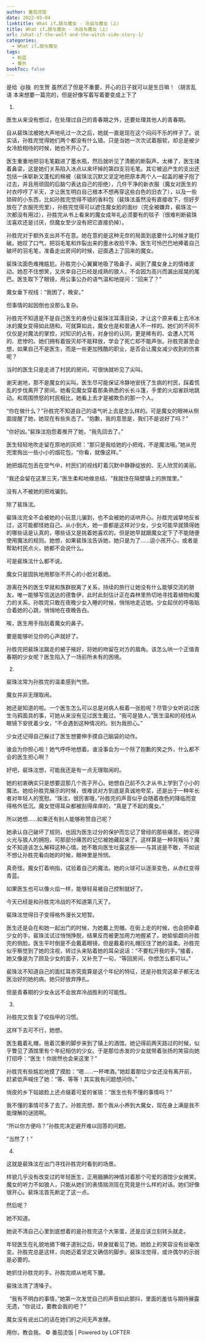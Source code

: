 ```yaml
---
author: 番茄烫饭
date: 2022-05-04
linktitle: What if…狼与魔女 - 冷战与魔女（上）
title: What if…狼与魔女 - 冷战与魔女（上）
url: /what-if-the-wolf-and-the-witch-side-story-1/
categories:
  - What if…狼与魔女
tags:
  - 粉蓝
  - 番外
bookToc: false
---
```


是给  @独  的生贺
虽然迟了但是不重要，开心的日子就可以是生日嘛！（胡言乱语
本来想要一篇完的，但是好像写着写着要变成上下了

<!--more-->



1.



医生从来没有想过，在处理过自己的青春期之外，还要处理其他人的青春期。
 


自从裴珠泫被她大声地吼过一次之后，她就一直是现在这个闷闷不乐的样子了。说实话，孙胜完觉得她们两个都没有什么错。只是当她一次次试着服软，却总是被少女冷脸相待的时候，她也不开心了。

医生重重地把羽毛笔戳进了墨水瓶，然后就听见了清脆的断裂声。太棒了，医生揉着鼻梁，这是她们关系陷入冰点以来坏掉的第四支羽毛笔。其它被迫产生的支出还包括一床崭新又蓬松的棉被（裴珠泫沉默又坚定地把原本两个人一起盖的被子抱了过去，并且用顽固的后脑勺表达自己的拒绝），几件干净的新衣服（魔女对医生的衬衣哼哼了半天，才让医生明白自己根本不想再穿这些白色的旧衣了），以及一些琐碎的小东西，比如孙胜完觉得不错的香料包（裴珠泫虽然没有直接收下，但好歹放在了衣服兜兜里），孙胜完觉得可以遮住魔女脸的面纱（完全被嫌弃，裴珠泫一次都没有用过），孙胜完从书上看来的魔女成年礼必须要有的毯子（很难判断裴珠泫喜欢还是讨厌，但魔女至少没有把它直接扔掉）。

孙胜完对于额外支出并不在意。她在意的是这种无奈的局面到底要什么时候才能打破。她叹了口气，把羽毛笔和炸裂出来的墨水收拾干净。医生可怜巴巴地捧着自己破坏的羽毛笔，准备走出房间的时候，迎面遇上了回来的魔女。

裴珠泫面色难掩尴尬。孙胜完小心翼翼地吸了吸鼻子，闻到了魔女身上的情绪波动。她忍不住想笑，又庆幸自己已经是成熟的狼人，不会因为高兴而漏出摇晃的尾巴。医生取下了眼镜，用公事公办的语气温和地提问：“回来了？”

魔女垂下视线：“我困了，晚安。”
 


但事情的起因倒也没那么复杂。

孙胜完不知道是不是自己医生的身份让裴珠泫耳濡目染，才让这个原来看上去冷冰冰的魔女变得如此随和。可就算如此，魔女也是和普通人不一样的。她们的不同不仅仅是对魔法的掌控，对知识的占有，对身份的认同，更是稀有的、会遭人咒骂的、悲惨的。她们拥有着毁灭却不能释放，学会了死亡却不能声张。孙胜完甚至会想，如果自己不是医生，而是一些更加残酷的职业，是否会让魔女减少收到的伤害呢？

当时的医生只是走进了村民的房间，可很快就听见了尖叫。

谢天谢地，那不是魔女的尖叫。医生尽可能保证冷静地安抚了生病的村民，踩着慌乱的步伐离开了房间。她看见魔女穿着那条熟悉的长长斗篷，手里的火焰雀跃地跳动。和周围愤怒的村民相比，她看上去才是被欺负的那一个人。

“你在做什么？”孙胜完不知道自己的语气听上去是怎么样的。可是魔女的眼神从侧面提醒了她，她现在有些失态了。“抱歉，我的意思是，我们不是说好了吗？”

“你好凶。”裴珠泫抱怨着推开了她，“我先回去了。”

医生轻轻地吹走留在原地的灰烬：“那只是我给她的小把戏，不是魔法哦。”她从兜兜里掏出一些小小的烟花包，“你看，就像这样。”

她把烟花包丢在空气中，村民们的视线盯着沉默中静静绽放的、无人欣赏的美丽。

“我还会留在这里三天，”医生柔和地做总结，“我就住在隔壁镇上的旅馆里。”

没有人不被她的把戏骗到。
 


除了裴珠泫。

裴珠泫完全不会被她的小玩意儿骗到，也不会被她的话哄开心。孙胜完诚挚地反省过，这可能都怪她自己。从小到大，她一直都是这样对少女，少女可能早就猜得她的哪些话是认真的，哪些话又是挑着她喜欢的。但是她早就跟魔女定下了不能随便使用魔法的规则。她想，如果裴珠泫告诉她，她只是为了……逗小孩开心，或者是帮助村民点火，她都不会说什么。

可是裴珠泫什么都不说。

魔女只是固执地用那张不开心的小脸对着她。

游离在外的医生早就和族群脱离了关系，持续的旅行让她没有什么能够交流的朋友。唯一能够写信送达的德鲁伊，此时此刻估计正在森林里热切地寻找着植物和魔力的关系。孙胜完只敢在夜晚少女入睡的时候，悄悄地走近她。少女起伏的呼吸贴合着她的心跳，悄悄地在夜晚告白。

唉，医生用手指刮着魔女的鼻子。

要是能够听见你的心声就好了。

孙胜完把裴珠泫踹走的被子掖好，将她的吻留在对方的眉角。该怎么哄一个正值青春期的少女呢？医生陷入了一场前所未有的困境。
 


2.



裴珠泫常为孙胜完的温柔感到气愤。
 


魔女并非无理取闹。

她还是知道的啦。一个医生怎么可以总是对病人板着一张脸呢？尽管少女听说过医生乌鸦面具的事，可她从来没有见过医生戴过。“我可是狼人，”医生温和的视线从眼镜下安抚着少女，“不会遇到这种情况的。别为我担心。”

少女还记得自己躲过了医生想要伸手摸自己脑袋的动作。

谁会为你担心啦！她气呼呼地想着。谁没事会为一个除了抱歉的笑之外，什么都不会的医生担心啊？

好吧，裴珠泫想，可能我还是有一点无理取闹的。

她的初衷确实只是想要逗那几个孩子开心。她想自己前不久才从书上学到了小小的魔法。她给孙胜完展示的时候，很难说对方到底是真诚地夸奖，还是出于一种年长者对年轻人的宽慰。“珠泫，很厉害哦，”孙胜完的声音似乎会随着夜色的降临而变得格外低沉。魔女觉得耳朵都被刮得痒痒的，“真是了不起的魔女。”

所以她想……如果还有别人能够称赞自己呢？

她承认自己破坏了规则，也因为医生过分的保护而忘记了曾经的那些痛苦。她记得火光与狼人的拥抱，可那部分痛苦的记忆被她藏起来了。这样算是一种背叛吗？魔女不知道该怎么解释这种心情。她不敢向医生吐露这些——与其说是不敢，不如说不想让孙胜完看向她的时候，眼神里是怜悯。

真奇怪。魔女打着响指，试验着自己的魔法。她的火球可以逐渐变色，从赤红变得青蓝。

如果医生也可以像火焰一样，能够轻易被自己控制就好了。
 


今天已经是和孙胜完冷战的不知道第几天了。

裴珠泫觉得日子变得格外漫长又短暂。

医生还是会在和她一起出门的时候，为她戴上兜帽。在街上走的时候，也会把牵着少女的手。裴珠泫试过悄悄挣脱，结果反而被更加用力地握紧了。她偷偷觑向孙胜完的侧脸。医生平时倒是不会戴着眼镜，但是戴着的礼帽压住了她的温柔。孙胜完似乎察觉到了她的注视，转过头来贴着她的耳朵说话：“不要松开我的手。”接着，她又像是为了顾及少女的面子，又补充了一句，“等回房间，你想怎么都可以。”

裴珠泫不知道自己的面红耳赤究竟算是这个年纪的特征，还是孙胜完这辈子都无法医治好的她的病。她只好放弃挣扎。

但是青春期的少女永远不会放弃冷战胜利的可能性。
 


3.



孙胜完又恢复了咬指甲的习惯。
 


这样下去可不行，她想。

医生戴着礼帽，拖着沉重的脚步来到了镇上的酒馆。她记得前两天路过的时候，似乎瞥见了酒馆里有个年纪相仿的少女。于是那位赤发的少女就带着张扬的笑容向她打招呼：“医生！你居然也会来这里？”

孙胜完有些尴尬地摸了摸脸：“嗯……一杯啤酒。”她趁着那位少女还没有离开前，赶紧低声喊住了她：“等、等等！其实我有问题想问你。”

俏皮的乡下姑娘脸上还点缀着可爱的雀斑：“医生也有不懂的事情吗？”

我不懂的事情可多了去了。孙胜完想，那个我从小养到大魔女，现在身上满是我不能理解的谜团啊。

“所以你方便吗？”孙胜完决定避开难以回答的问题。

“当然了！”
 


4.


这就是裴珠泫在出门寻找孙胜完时看到的场景。
 


样貌几乎没有改变过的年轻医生，正用腼腆的神情对着那个可爱的酒馆少女微笑。魔女的听力不如狼人，只能从她们的表情揣测现在究竟是什么样的对话。她们好像很开心。裴珠泫首先断定了这一点。

然后呢？

她不知道。

她说不清自己心里到底想着的是孙胜完这个大笨蛋，还是应该立刻转头就走。

年轻医生在礼貌地摘下帽子道别之后，转身就看见了她。她脸上的笑容没有丝毫改变。孙胜完总是这样，向她迈着坚定又确信的脚步。裴珠泫觉得，或许偶尔的示弱是必要的。
 


她抓住孙胜完的手。孙胜完顺从地弯下腰。

裴珠泫清了清嗓子。


 
“我有不明白的事情，”她第一次发觉自己的声音如此颤抖，里面的羞怯与期待展露无遗，“你说过，要教会我的吧？”
 


魔女没有说出口的话在她们的之间无声发酵。

用你，教会我。
© 番茄烫饭 | Powered by LOFTER
